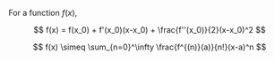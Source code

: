 For a function $f(x)$,

$$
f(x) = f(x_0) + f'(x_0)(x-x_0) + \frac{f''(x_0)}{2}(x-x_0)^2
$$

$$
f(x) \simeq \sum_{n=0}^\infty \frac{f^{(n)}(a)}{n!}(x-a)^n
$$
